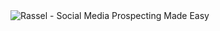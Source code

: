 <picture>
 <source media="(prefers-color-scheme: dark)" srcset="https://images.rassel.com/assets/rassel-seo-image.png">
 <source media="(prefers-color-scheme: light)" srcset="https://images.rassel.com/assets/rassel-seo-image.png">
 <img alt="Rassel - Social Media Prospecting Made Easy" src="https://images.rassel.com/assets/rassel-seo-image.png">
</picture>

